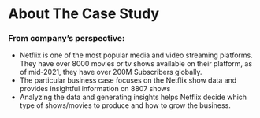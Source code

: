 # About The Case Study

### From company’s perspective:
* Netflix is one of the most popular media and video streaming platforms. They
have over 8000 movies or tv shows available on their platform, as of mid-2021,
they have over 200M Subscribers globally.
* The particular business case focuses on the Netflix show data and provides
insightful information on 8807 shows
* Analyzing the data and generating insights helps Netflix decide which type of
shows/movies to produce and how to grow the business.
